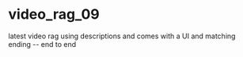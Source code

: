 # video_rag_09
latest video rag using descriptions and comes with a UI and matching ending -- end to end
